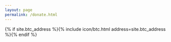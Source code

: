 ```yaml
---
layout: page
permalink: /donate.html
---
```


{% if site.btc_address %}{% include icon/btc.html address=site.btc_address %}{% endif %}
